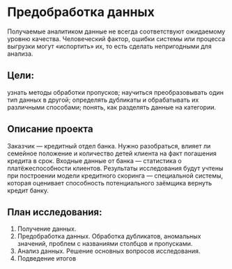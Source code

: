 # Предобработка данных

Получаемые аналитиком данные не всегда соответствуют ожидаемому уровню качества. Человеческий фактор, ошибки системы или процесса выгрузки могут «испортить» их, то есть сделать непригодными для анализа.

## Цели:
узнать методы обработки пропусков;
научиться преобразовывать один тип данных в другой;
определять дубликаты и обрабатывать их различными способами;
понять, как разделять данные на категории.

## Описание проекта
Заказчик — кредитный отдел банка. Нужно разобраться, влияет ли семейное положение и количество детей клиента на факт погашения кредита в срок. Входные данные от банка — статистика о платёжеспособности клиентов.
Результаты исследования будут учтены при построении модели кредитного скоринга — специальной системы, которая оценивает способность потенциального заёмщика вернуть кредит банку.

## План исследования: 
1. Получение данных.
2. Предобработка данных. Обработка дубликатов, аномальных значений, проблем с названиями столбцов и пропусками.
3. Анализ данных. Решение основных вопросов исследования.
4. Подведение итогов
